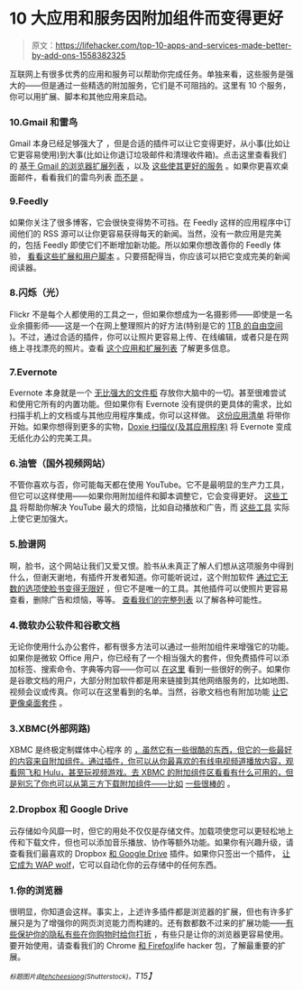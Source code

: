 # 10 大应用和服务因附加组件而变得更好

> 原文：<https://lifehacker.com/top-10-apps-and-services-made-better-by-add-ons-1558382325>

互联网上有很多优秀的应用和服务可以帮助你完成任务。单独来看，这些服务是强大的——但是通过一些精选的附加服务，它们是不可阻挡的。这里有 10 个服务，你可以用扩展、脚本和其他应用来启动。



### 10.Gmail 和雷鸟

Gmail 本身已经足够强大了 ，但是合适的插件可以让它变得更好，从小事(比如让它更容易使用)到大事(比如让你退订垃圾邮件和清理收件箱)。点击这里查看我们的 [基于 Gmail 的浏览器扩展列表](http://lifehacker.com/master-the-new-gmail-with-these-tips-shortcuts-and-ad-5861810) ，以及 [这些使其更好的服务](http://lifehacker.com/clean-up-your-messy-gmail-with-these-extensions-and-ser-5976045) 。如果你更喜欢桌面邮件，看看我们的雷鸟列表 [而不是](http://lifehacker.com/the-best-plugins-to-supercharge-thunderbird-807352970) 。

### 9.Feedly

如果你关注了很多博客，它会很快变得势不可挡。在 Feedly 这样的应用程序中订阅他们的 RSS 源可以让你更容易获得每天的新闻。当然，没有一款应用是完美的，包括 Feedly 即使它们不断增加新功能。所以如果你想改善你的 Feedly 体验， [看看这些扩展和用户脚本](http://lifehacker.com/the-best-extensions-and-user-scripts-to-power-up-feedly-1436711490) 。只要搭配得当，你应该可以把它变成完美的新闻阅读器。

### 8.闪烁（光）

Flickr 不是每个人都使用的工具之一，但如果你想成为一名摄影师——即使是一名业余摄影师——这是一个在网上整理照片的好方法(特别是它的 [1TB 的自由空间](http://lifehacker.com/flickr-offers-1tb-of-free-space-for-your-photos-50-ye-508972406) )。不过，通过合适的插件，你可以让照片更容易上传、在线编辑，或者只是在网络上寻找漂亮的照片。查看 [这个应用和扩展列表](http://lifehacker.com/the-best-tools-and-apps-to-make-the-most-of-flickr-1557281790) 了解更多信息。

### 7.Evernote

Evernote 本身就是一个 [无比强大的文件柜](http://lifehacker.com/ive-been-using-evernote-all-wrong-heres-why-its-actual-5989980) 存放你大脑中的一切。甚至很难尝试和使用它所有的内置功能。但如果你有 Evernote 没有提供的更具体的需求，比如扫描手机上的文档或与其他应用程序集成，你可以这样做。 [这份应用清单](http://lifehacker.com/the-best-evernote-apps-for-organizing-even-more-of-your-1549049179) 将带你开始。如果你想得到更多的实物，[Doxie 扫描仪(及其应用程序)](http://lifehacker.com/how-i-went-completely-paperless-in-two-days-5973033) 将 Evernote 变成无纸化办公的完美工具。

### 6.油管（国外视频网站）

不管你喜欢与否，你可能每天都在使用 YouTube。它不是最明显的生产力工具，但它可以这样使用——如果你用附加组件和脚本调整它，它会变得更好。 [这些工具](http://lifehacker.com/how-to-fix-all-of-your-biggest-youtube-annoyances-hide-5906775) 将帮助你解决 YouTube 最大的烦恼，比如自动播放和广告，而 [这些工具](http://lifehacker.com/the-best-extensions-and-add-ons-to-beef-up-youtube-1488489306) 实际上使它更加强大。

### 5.脸谱网

啊，脸书，这个网站让我们又爱又恨。脸书从未真正了解人们想从这项服务中得到什么，但谢天谢地，有插件开发者知道。你可能听说过，这个附加软件 [通过它无数的选项使脸书变得无限好](http://lifehacker.com/how-to-make-facebook-infinitely-better-with-one-browser-5892826) ，但它不是唯一的工具。其他插件可以使照片更容易查看，删除广告和烦恼，等等。 [查看我们的完整列表](http://lifehacker.com/six-downloads-and-extensions-to-make-facebook-even-bett-1543639466) 以了解各种可能性。

### 4.微软办公软件和谷歌文档

无论你使用什么办公套件，都有很多方法可以通过一些附加组件来增强它的功能。如果你是微软 Office 用户，你已经有了一个相当强大的套件，但免费插件可以添加标签、搜索命令、字典等内容——你可以 [在这里](http://lifehacker.com/seven-free-add-ins-and-apps-to-supercharge-microsoft-of-1188213368) 看到一些很好的例子。如果你是谷歌文档的用户，大部分附加软件都是用来链接到其他网络服务的，比如地图、视频会议或传真。你可以在这里看到的名单。当然，谷歌文档也有附加功能 [让它更像桌面套件](http://lifehacker.com/how-to-make-google-drive-work-like-a-desktop-suite-1557341520) 。

### 3.XBMC(外部网路)

XBMC 是终极定制媒体中心程序 的 [，虽然它有一些很酷的东西，但它的一些最好的内容来自附加组件。通过插件，你可以从你最喜欢的有线电视频道播放内容，观看网飞和 Hulu，甚至玩视频游戏。去 XBMC 的附加组件区看看有什么可用的，但是别忘了你也可以从第三方下载附加组件——比如](http://lifehacker.com/create-a-kickass-seamless-play-everything-media-cente-5900626) [一些很棒的](http://lifehacker.com/power-up-your-xbmc-installation-with-these-awesome-add-5768174) 。

### 2.Dropbox 和 Google Drive

云存储如今风靡一时，但它的用处不仅仅是存储文件。加载项使您可以更轻松地上传和下载文件，但也可以添加音乐播放、协作等额外功能。如果你有兴趣升级，请查看我们最喜欢的 Dropbox [和 Google Drive](http://lifehacker.com/8-extensions-that-make-google-drive-better-than-dropbox-498740515) 插件。如果你只签出一个插件， [让它成为 WAP wolf](http://lifehacker.com/how-to-supercharge-your-dropbox-or-google-drive-with-wa-5907706)，它可以自动化你的云存储中的任何东西。

### 1.你的浏览器

很明显，你知道会这样。事实上，上述许多插件都是浏览器的扩展，但也有许多扩展只是为了增强你的网页浏览能力而构建的。还有数都数不过来的扩展功能——[有些保护你的隐私](http://lifehacker.com/the-best-browser-extensions-that-protect-your-privacy-479408034)[有些在你购物时给你打折](http://lifehacker.com/how-to-automate-your-discounts-and-always-get-the-best-5978851) ，有些只是让你的浏览器更容易使用。要开始使用，请查看我们的 Chrome [和 Firefox](http://lifehacker.com/lifehacker-pack-for-firefox-2013-our-list-of-the-best-896766794)life hacker 包，了解最重要的扩展。

*<small>标题图片由</small>*[*<small>tehcheesiong</small>*](http://www.shutterstock.com/pic.mhtml?id=107546807&src=id)*<small>(Shutterstock)。</small>T15】*